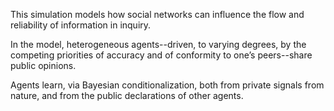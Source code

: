 This simulation models how social networks can influence the flow and reliability of information in inquiry.
 
In the model, heterogeneous agents--driven, to varying degrees, 
by the competing priorities of accuracy and of conformity to one’s peers--share public opinions. 

Agents learn, via Bayesian conditionalization, both from private signals from nature, 
and from the public declarations of other agents.
